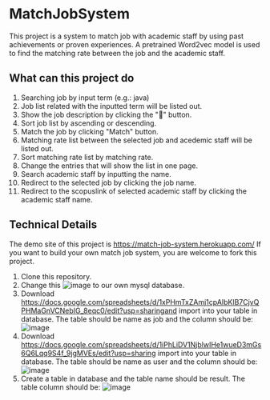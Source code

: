 # MatchJobSystem
This project is a system to match job with academic staff by using past achievements or proven experiences. A pretrained Word2vec model is used to find the matching rate between the job and the academic staff.

 ## What can this project do
1. Searching job by input term (e.g.: java)
2. Job list related with the inputted term will be listed out.
3. Show the job description by clicking the "🔽" button.
4. Sort job list by ascending or descending.
5. Match the job by clicking "Match" button.
6. Matching rate list between the selected job and acedemic staff will be listed out.
7. Sort matching rate list by matching rate.
8. Change the entries that will show the list in one page.
9. Search academic staff by inputting the name.
10. Redirect to the selected job by clicking the job name.
11. Redirect to the scopuslink of selected academic staff by clicking the academic staff name.

## Technical Details
The demo site of this project is https://match-job-system.herokuapp.com/
If you want to build your own match job system, you are welcome to fork this project.

1. Clone this repository.
2. Change this ![image](https://user-images.githubusercontent.com/48663954/122637973-f63a2b80-d123-11eb-88cf-48b56d5e22b6.png) to our own mysql database.
3. Download https://docs.google.com/spreadsheets/d/1xPHmTxZAmj1cpAIbKlB7CjvQPHMaGnVCNebIG_8eqc0/edit?usp=sharingand import into your table in database. The table should be name as job and the column should be:![image](https://user-images.githubusercontent.com/48663954/122637323-98581480-d120-11eb-8903-638aa21a6612.png)
4. Download https://docs.google.com/spreadsheets/d/1iPhLiDV1NjblwIHe1wueD3mGs6Q6Lqq9S4f_9jgMVEs/edit?usp=sharing import into your table in database. The table should be name as user and the column should be: ![image](https://user-images.githubusercontent.com/48663954/122637359-c2113b80-d120-11eb-8f4e-9336935f94d0.png)
5. Create a table in database and the table name should be result. The table column should be: ![image](https://user-images.githubusercontent.com/48663954/122637398-f84ebb00-d120-11eb-98de-de9af9981c24.png)


